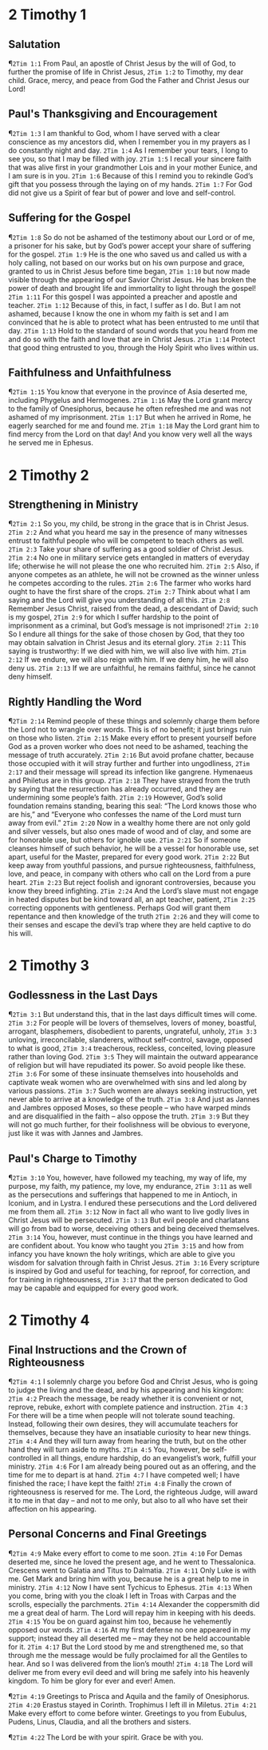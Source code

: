 # 2 Timothy 1

## Salutation
¶`2Tim 1:1` From Paul, an apostle of Christ Jesus by the will of God, to further the promise of life in Christ Jesus,
`2Tim 1:2` to Timothy, my dear child. Grace, mercy, and peace from God the Father and Christ Jesus our Lord!

## Paul's Thanksgiving and Encouragement
¶`2Tim 1:3` I am thankful to God, whom I have served with a clear conscience as my ancestors did, when I remember you in my prayers as I do constantly night and day.
`2Tim 1:4` As I remember your tears, I long to see you, so that I may be filled with joy.
`2Tim 1:5` I recall your sincere faith that was alive first in your grandmother Lois and in your mother Eunice, and I am sure is in you.
`2Tim 1:6` Because of this I remind you to rekindle God’s gift that you possess through the laying on of my hands.
`2Tim 1:7` For God did not give us a Spirit of fear but of power and love and self-control.

## Suffering for the Gospel
¶`2Tim 1:8` So do not be ashamed of the testimony about our Lord or of me, a prisoner for his sake, but by God’s power accept your share of suffering for the gospel.
`2Tim 1:9` He is the one who saved us and called us with a holy calling, not based on our works but on his own purpose and grace, granted to us in Christ Jesus before time began,
`2Tim 1:10` but now made visible through the appearing of our Savior Christ Jesus. He has broken the power of death and brought life and immortality to light through the gospel!
`2Tim 1:11` For this gospel I was appointed a preacher and apostle and teacher.
`2Tim 1:12` Because of this, in fact, I suffer as I do. But I am not ashamed, because I know the one in whom my faith is set and I am convinced that he is able to protect what has been entrusted to me until that day.
`2Tim 1:13` Hold to the standard of sound words that you heard from me and do so with the faith and love that are in Christ Jesus.
`2Tim 1:14` Protect that good thing entrusted to you, through the Holy Spirit who lives within us.

## Faithfulness and Unfaithfulness
¶`2Tim 1:15` You know that everyone in the province of Asia deserted me, including Phygelus and Hermogenes.
`2Tim 1:16` May the Lord grant mercy to the family of Onesiphorus, because he often refreshed me and was not ashamed of my imprisonment.
`2Tim 1:17` But when he arrived in Rome, he eagerly searched for me and found me.
`2Tim 1:18` May the Lord grant him to find mercy from the Lord on that day! And you know very well all the ways he served me in Ephesus.


# 2 Timothy 2

## Strengthening in Ministry
¶`2Tim 2:1` So you, my child, be strong in the grace that is in Christ Jesus.
`2Tim 2:2` And what you heard me say in the presence of many witnesses entrust to faithful people who will be competent to teach others as well.
`2Tim 2:3` Take your share of suffering as a good soldier of Christ Jesus.
`2Tim 2:4` No one in military service gets entangled in matters of everyday life; otherwise he will not please the one who recruited him.
`2Tim 2:5` Also, if anyone competes as an athlete, he will not be crowned as the winner unless he competes according to the rules.
`2Tim 2:6` The farmer who works hard ought to have the first share of the crops.
`2Tim 2:7` Think about what I am saying and the Lord will give you understanding of all this.
`2Tim 2:8` Remember Jesus Christ, raised from the dead, a descendant of David; such is my gospel,
`2Tim 2:9` for which I suffer hardship to the point of imprisonment as a criminal, but God’s message is not imprisoned!
`2Tim 2:10` So I endure all things for the sake of those chosen by God, that they too may obtain salvation in Christ Jesus and its eternal glory.
`2Tim 2:11` This saying is trustworthy: If we died with him, we will also live with him.
`2Tim 2:12` If we endure, we will also reign with him. If we deny him, he will also deny us.
`2Tim 2:13` If we are unfaithful, he remains faithful, since he cannot deny himself.

## Rightly Handling the Word
¶`2Tim 2:14` Remind people of these things and solemnly charge them before the Lord not to wrangle over words. This is of no benefit; it just brings ruin on those who listen.
`2Tim 2:15` Make every effort to present yourself before God as a proven worker who does not need to be ashamed, teaching the message of truth accurately.
`2Tim 2:16` But avoid profane chatter, because those occupied with it will stray further and further into ungodliness,
`2Tim 2:17` and their message will spread its infection like gangrene. Hymenaeus and Philetus are in this group.
`2Tim 2:18` They have strayed from the truth by saying that the resurrection has already occurred, and they are undermining some people’s faith.
`2Tim 2:19` However, God’s solid foundation remains standing, bearing this seal: “The Lord knows those who are his,” and “Everyone who confesses the name of the Lord must turn away from evil.”
`2Tim 2:20` Now in a wealthy home there are not only gold and silver vessels, but also ones made of wood and of clay, and some are for honorable use, but others for ignoble use.
`2Tim 2:21` So if someone cleanses himself of such behavior, he will be a vessel for honorable use, set apart, useful for the Master, prepared for every good work.
`2Tim 2:22` But keep away from youthful passions, and pursue righteousness, faithfulness, love, and peace, in company with others who call on the Lord from a pure heart.
`2Tim 2:23` But reject foolish and ignorant controversies, because you know they breed infighting.
`2Tim 2:24` And the Lord’s slave must not engage in heated disputes but be kind toward all, an apt teacher, patient,
`2Tim 2:25` correcting opponents with gentleness. Perhaps God will grant them repentance and then knowledge of the truth
`2Tim 2:26` and they will come to their senses and escape the devil’s trap where they are held captive to do his will.


# 2 Timothy 3

## Godlessness in the Last Days
¶`2Tim 3:1` But understand this, that in the last days difficult times will come.
`2Tim 3:2` For people will be lovers of themselves, lovers of money, boastful, arrogant, blasphemers, disobedient to parents, ungrateful, unholy,
`2Tim 3:3` unloving, irreconcilable, slanderers, without self-control, savage, opposed to what is good,
`2Tim 3:4` treacherous, reckless, conceited, loving pleasure rather than loving God.
`2Tim 3:5` They will maintain the outward appearance of religion but will have repudiated its power. So avoid people like these.
`2Tim 3:6` For some of these insinuate themselves into households and captivate weak women who are overwhelmed with sins and led along by various passions.
`2Tim 3:7` Such women are always seeking instruction, yet never able to arrive at a knowledge of the truth.
`2Tim 3:8` And just as Jannes and Jambres opposed Moses, so these people – who have warped minds and are disqualified in the faith – also oppose the truth.
`2Tim 3:9` But they will not go much further, for their foolishness will be obvious to everyone, just like it was with Jannes and Jambres.

## Paul's Charge to Timothy
¶`2Tim 3:10` You, however, have followed my teaching, my way of life, my purpose, my faith, my patience, my love, my endurance,
`2Tim 3:11` as well as the persecutions and sufferings that happened to me in Antioch, in Iconium, and in Lystra. I endured these persecutions and the Lord delivered me from them all.
`2Tim 3:12` Now in fact all who want to live godly lives in Christ Jesus will be persecuted.
`2Tim 3:13` But evil people and charlatans will go from bad to worse, deceiving others and being deceived themselves.
`2Tim 3:14` You, however, must continue in the things you have learned and are confident about. You know who taught you
`2Tim 3:15` and how from infancy you have known the holy writings, which are able to give you wisdom for salvation through faith in Christ Jesus.
`2Tim 3:16` Every scripture is inspired by God and useful for teaching, for reproof, for correction, and for training in righteousness,
`2Tim 3:17` that the person dedicated to God may be capable and equipped for every good work.


# 2 Timothy 4

## Final Instructions and the Crown of Righteousness
¶`2Tim 4:1` I solemnly charge you before God and Christ Jesus, who is going to judge the living and the dead, and by his appearing and his kingdom:
`2Tim 4:2` Preach the message, be ready whether it is convenient or not, reprove, rebuke, exhort with complete patience and instruction.
`2Tim 4:3` For there will be a time when people will not tolerate sound teaching. Instead, following their own desires, they will accumulate teachers for themselves, because they have an insatiable curiosity to hear new things.
`2Tim 4:4` And they will turn away from hearing the truth, but on the other hand they will turn aside to myths.
`2Tim 4:5` You, however, be self-controlled in all things, endure hardship, do an evangelist’s work, fulfill your ministry.
`2Tim 4:6` For I am already being poured out as an offering, and the time for me to depart is at hand.
`2Tim 4:7` I have competed well; I have finished the race; I have kept the faith!
`2Tim 4:8` Finally the crown of righteousness is reserved for me. The Lord, the righteous Judge, will award it to me in that day – and not to me only, but also to all who have set their affection on his appearing.

## Personal Concerns and Final Greetings
¶`2Tim 4:9` Make every effort to come to me soon.
`2Tim 4:10` For Demas deserted me, since he loved the present age, and he went to Thessalonica. Crescens went to Galatia and Titus to Dalmatia.
`2Tim 4:11` Only Luke is with me. Get Mark and bring him with you, because he is a great help to me in ministry.
`2Tim 4:12` Now I have sent Tychicus to Ephesus.
`2Tim 4:13` When you come, bring with you the cloak I left in Troas with Carpas and the scrolls, especially the parchments.
`2Tim 4:14` Alexander the coppersmith did me a great deal of harm. The Lord will repay him in keeping with his deeds.
`2Tim 4:15` You be on guard against him too, because he vehemently opposed our words.
`2Tim 4:16` At my first defense no one appeared in my support; instead they all deserted me – may they not be held accountable for it.
`2Tim 4:17` But the Lord stood by me and strengthened me, so that through me the message would be fully proclaimed for all the Gentiles to hear. And so I was delivered from the lion’s mouth!
`2Tim 4:18` The Lord will deliver me from every evil deed and will bring me safely into his heavenly kingdom. To him be glory for ever and ever! Amen.

¶`2Tim 4:19` Greetings to Prisca and Aquila and the family of Onesiphorus.
`2Tim 4:20` Erastus stayed in Corinth. Trophimus I left ill in Miletus.
`2Tim 4:21` Make every effort to come before winter. Greetings to you from Eubulus, Pudens, Linus, Claudia, and all the brothers and sisters.

¶`2Tim 4:22` The Lord be with your spirit. Grace be with you.
